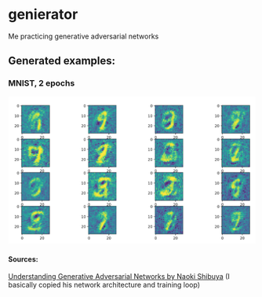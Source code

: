 # genierator

Me practicing generative adversarial networks

## Generated examples:

### MNIST, 2 epochs

![Fake mnist data](pics/generated_mnist_data.png)

#### Sources:

[Understanding Generative Adversarial Networks by Naoki Shibuya](https://towardsdatascience.com/understanding-generative-adversarial-networks-4dafc963f2ef) (I basically copied his network architecture and training loop)
